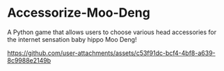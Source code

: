 # Accessorize-Moo-Deng
A Python game that allows users to choose various head accessories for the internet sensation baby hippo Moo Deng!



https://github.com/user-attachments/assets/c53f91dc-bcf4-4bf8-a639-8c9988e2149b

